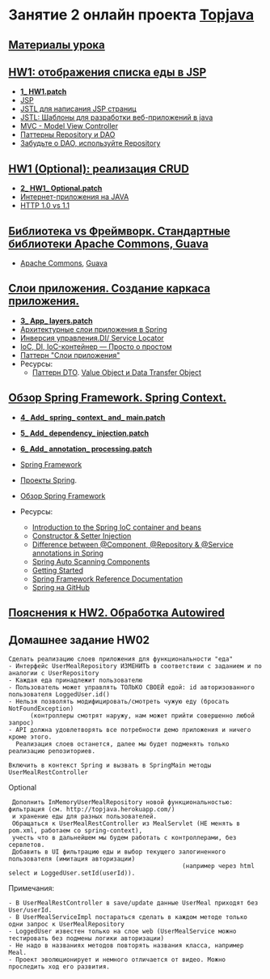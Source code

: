 # Занятие 2 онлайн проекта <a href="https://github.com/JavaWebinar/topjava04">Topjava</a>

## <a href="https://drive.google.com/open?id=0B9Ye2auQ_NsFfkpsWE1uX19zV19IVHd0bTlDclc5QmhMMm4xa0Npek9DT18tdkwyLTBZdXM">Материалы урока</a>

## <a href="https://drive.google.com/open?id=0B9Ye2auQ_NsFXzByNVF3VV9zM1k">HW1: отображения списка еды в JSP</a> 
- **<a href="https://drive.google.com/open?id=0B9Ye2auQ_NsFNDByclJpbUJvVVE">1_ HW1.patch</a>**
- <a href="http://java-course.ru/student/book1/jsp/">JSP</a>
- <a href="http://devcolibri.com/1250">JSTL для написания JSP страниц</a>
- <a href="http://javatutor.net/articles/jstl-patterns-for-developing-web-application-1">JSTL: Шаблоны для разработки веб-приложений в java</a>
- <a href="http://design-pattern.ru/patterns/mvc.html">MVC - Model View Controller</a>
- <a href="http://codehelper.ru/questions/205/new/repository-и-dao-отличия-преимущества-недостатки">Паттерны Repository и DAO</a>
- <a href="http://habrahabr.ru/post/263033/">Забудьте о DAO, используйте Repository</a>

## <a href="https://drive.google.com/open?id=0B9Ye2auQ_NsFQndBeWFOa3phRTg">HW1 (Optional): реализация CRUD</a> 
- **<a href="https://drive.google.com/open?id=0B9Ye2auQ_NsFblp6SkNzMVhiVUk">2_ HW1_ Optional.patch</a>**
- <a href="http://java-course.ru/student/book1/servlet/">Интернет-приложения на JAVA</a>
- <a href="http://stackoverflow.com/questions/246859/http-1-0-vs-1-1">HTTP 1.0 vs 1.1</a>

## <a href="https://drive.google.com/open?id=0B9Ye2auQ_NsFVDJZVTktQzRYTWc">Библиотека vs Фреймворк. Стандартные библиотеки Apache Commons, Guava</a>
-  <a href="http://commons.apache.org/">Apache Commons</a>, <a href="https://code.google.com/p/guava-libraries/wiki/GuavaExplained">Guava</a>

## <a href="https://drive.google.com/open?id=0B9Ye2auQ_NsFSFR1cDBIamIzQjA">Слои приложения. Создание каркаса приложения.</a>
- **<a href="https://drive.google.com/open?id=0B9Ye2auQ_NsFeWU0bExOdmE1Y1E">3_ App_ layers.patch</a>**
-  <a href="https://www.genuitec.com/products/myeclipse/learning-center/spring/myeclipse-for-spring-reference-blueprints/">Архитектурные
            слои приложения в Spring</a>
-  <a href="https://ru.wikipedia.org/wiki/Инверсия_управления">Инверсия управления.</a><a href="http://image.slidesharecdn.com/springintroduction-130729220359-phpapp01/95/spring-introduction-3-638.jpg?cb=1375162442">DI/
            Service Locator</a>
-  <a href="http://habrahabr.ru/post/131993/">IoC, DI, IoC-контейнер — Просто о простом</a>   
-  <a href="http://en.wikipedia.org/wiki/Multilayered_architecture">Паттерн "Слои приложения"</a>
- Ресурсы:
  -  <a href="http://martinfowler.com/eaaCatalog/dataTransferObject.html">Паттерн DTO</a>. <a href="http://stackoverflow.com/questions/1612334/difference-between-dto-vo-pojo-javabeans">Value Object и Data Transfer Object</a>

##  <a href="https://drive.google.com/open?id=0B9Ye2auQ_NsFWXA1b0pnMGlvU0U">Обзор  Spring Framework. Spring Context.</a>
- **<a href="https://drive.google.com/open?id=0B9Ye2auQ_NsFbXhsWDlBYm10SEk">4_ Add_ spring_ context_ and_ main.patch</a>**
- **<a href="https://drive.google.com/open?id=0B9Ye2auQ_NsFRDVOQ3dsQ202eFk">5_ Add_ dependency_ injection.patch</a>**
- **<a href="https://drive.google.com/open?id=0B9Ye2auQ_NsFeThhWFozOU1DYmM">6_ Add_ annotation_ processing.patch</a>**

-  <a href="http://en.wikipedia.org/wiki/Spring_Framework">Spring Framework</a>
-  <a href="http://spring.io/projects">Проекты Spring</a>.
-  <a href=http://docs.spring.io/spring/docs/current/spring-framework-reference/html/overview.html>Обзор Spring Framework</a>
-  Ресурсы:
   -  <a href="http://docs.spring.io/spring/docs/current/spring-framework-reference/html/beans.html">Introduction to the Spring IoC container
       and beans</a>
   -  <a href="http://springindepth.com/book/in-depth-ioc-constructor-setter-injection.html">Constructor & Setter Injection</a>
   -  <a href="http://stackoverflow.com/questions/6827752/whats-the-difference-between-component-repository-service-annotations-in">Difference
       between @Component, @Repository & @Service annotations in Spring</a>
   -  <a href="http://www.mkyong.com/spring/spring-auto-scanning-components/">Spring Auto Scanning Components</a>
   -  <a href="https://spring.io/guides">Getting Started</a>
   -  <a href="http://docs.spring.io/spring/docs/current/spring-framework-reference/htmlsingle/">Spring Framework Reference Documentation</a>
   -  <a href="https://github.com/spring-projects">Spring на GitHub</a>

##  <a href="https://drive.google.com/open?id=0B9Ye2auQ_NsFN2N6LS1PVE96SW8">Пояснения к HW2. Обработка Autowired</a>
  
## Домашнее задание HW02
    Сделать реализацию слоев приложения для функциональности "еда"
    - Интерфейс UserMealRepository ИЗМЕНИТЬ в соответствии с заданием и по аналогии с UserRepository
    - Каждая еда принадлежит пользователю
    - Пользователь может управлять ТОЛЬКО СВОЕЙ едой: id авторизованного пользователя LoggedUser.id()
    - Нельзя позволять модифицировать/смотреть чужую еду (бросать NotFoundException)
          (контроллеры смотрят наружу, нам может прийти совершенно любой запрос)
    - API должна удовлетворять все потребности демо приложения и ничего кроме этого.
      Реализация слоев останется, далее мы будет подменять только реализацию репозиториев.
       
    Включить в контекст Spring и вызвать в SpringMain методы UserMealRestController
    
Optional 

     Дополнить InMemoryUserMealRepository новой функциональностью: фильтрация (см. http://topjava.herokuapp.com/)
     и хранение еды для разных пользователей.    
     Обращаться к UserMealRestController из MealServlet (НЕ менять в pom.xml, работаем со spring-context),
     учесть что в дальнейшем мы будем работать с контроллерами, без сервлетов.
     Добавить в UI фильтрацию еды и выбор текущего залогиненного пользователя (имитация авторизации)
                                                    (например через html select и LoggedUser.setId(userId)). 

Примечания:

    - В UserMealRestController в save/update данные UserMeal приходят без User/userId.
    - В UserMealServiceImpl постараться сделать в каждом методе только одни запрос к UserMealRepository 
    - LoggedUser известен только на слое web (UserMealService можно тестировать без подмены логики авторизации)
    - Не надо в названиях методов повторять названия класса, например Meal.
    - Проект эволюционирует и немного отличается от видео. Можно проследить ход его развития.
